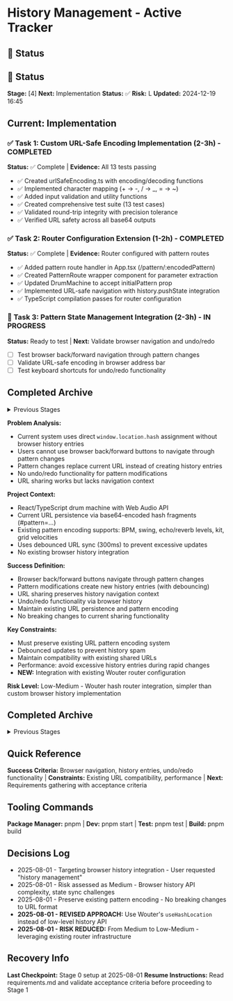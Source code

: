 # History Management - Active Tracker

## 🎯 Status
## 🎯 Status
**Stage:** [4] **Next:** Implementation **Status:** ✅ **Risk:** L **Updated:** 2024-12-19 16:45

## Current: Implementation

### ✅ Task 1: Custom URL-Safe Encoding Implementation (2-3h) - COMPLETED
**Status:** ✅ Complete | **Evidence:** All 13 tests passing
- ✅ Created urlSafeEncoding.ts with encoding/decoding functions
- ✅ Implemented character mapping (+ → -, / → _, = → ~)  
- ✅ Added input validation and utility functions
- ✅ Created comprehensive test suite (13 test cases)
- ✅ Validated round-trip integrity with precision tolerance
- ✅ Verified URL safety across all base64 outputs

### ✅ Task 2: Router Configuration Extension (1-2h) - COMPLETED
**Status:** ✅ Complete | **Evidence:** Router configured with pattern routes
- ✅ Added pattern route handler in App.tsx (/pattern/:encodedPattern)
- ✅ Created PatternRoute wrapper component for parameter extraction  
- ✅ Updated DrumMachine to accept initialPattern prop
- ✅ Implemented URL-safe navigation with history.pushState integration
- ✅ TypeScript compilation passes for router configuration

### 🔄 Task 3: Pattern State Management Integration (2-3h) - IN PROGRESS  
**Status:** Ready to test | **Next:** Validate browser navigation and undo/redo
- [ ] Test browser back/forward navigation through pattern changes
- [ ] Validate URL-safe encoding in browser address bar
- [ ] Test keyboard shortcuts for undo/redo functionality

## Completed Archive
<details><summary>Previous Stages</summary>
- Stage 0: Setup complete - Requirements analysis, constraints identification → feature-tracker.md
- Stage 1: Requirements finalized - Wouter route-based approach with custom URL-safe encoding → requirements.md  
- Stage 2: Sizing complete - Small (S) - 14-20 hours, low risk → sizing-analysis.md
- Stage 3: Technical specification complete - Custom URL-safe encoding & Wouter integration design → technical-spec.md
- Stage 4: Implementation planning complete - 7 tasks, 4 milestones, detailed file modifications → implementation-plan.md
</details>

**Problem Analysis:**
- Current system uses direct `window.location.hash` assignment without browser history entries
- Users cannot use browser back/forward buttons to navigate through pattern changes
- Pattern changes replace current URL instead of creating history entries
- No undo/redo functionality for pattern modifications
- URL sharing works but lacks navigation context

**Project Context:**
- React/TypeScript drum machine with Web Audio API
- Current URL persistence via base64-encoded hash fragments (#pattern=...)
- Existing pattern encoding supports: BPM, swing, echo/reverb levels, kit, grid velocities
- Uses debounced URL sync (300ms) to prevent excessive updates
- No existing browser history integration

**Success Definition:**
- Browser back/forward buttons navigate through pattern changes
- Pattern modifications create new history entries (with debouncing)
- URL sharing preserves history navigation context
- Undo/redo functionality via browser history
- Maintain existing URL persistence and pattern encoding
- No breaking changes to current sharing functionality

**Key Constraints:**
- Must preserve existing URL pattern encoding system
- Debounced updates to prevent history spam  
- Maintain compatibility with existing shared URLs
- Performance: avoid excessive history entries during rapid changes
- **NEW:** Integration with existing Wouter router configuration

**Risk Level:** Low-Medium - Wouter hash router integration, simpler than custom browser history implementation

## Completed Archive
<details><summary>Previous Stages</summary>
- Stage 0: Setup complete → feature-tracker.md
- Stage 1: Requirements analysis REVISED - Wouter `useHashLocation` integration approach → requirements.md
</details>

## Quick Reference
**Success Criteria:** Browser navigation, history entries, undo/redo functionality | **Constraints:** Existing URL compatibility, performance | **Next:** Requirements gathering with acceptance criteria

## Tooling Commands
**Package Manager:** pnpm | **Dev:** pnpm start | **Test:** pnpm test | **Build:** pnpm build

## Decisions Log
- 2025-08-01 - Targeting browser history integration - User requested "history management"
- 2025-08-01 - Risk assessed as Medium - Browser history API complexity, state sync challenges
- 2025-08-01 - Preserve existing pattern encoding - No breaking changes to URL format
- **2025-08-01 - REVISED APPROACH:** Use Wouter's `useHashLocation` instead of low-level history API
- **2025-08-01 - RISK REDUCED:** From Medium to Low-Medium - leveraging existing router infrastructure

## Recovery Info
**Last Checkpoint:** Stage 0 setup at 2025-08-01
**Resume Instructions:** Read requirements.md and validate acceptance criteria before proceeding to Stage 1
